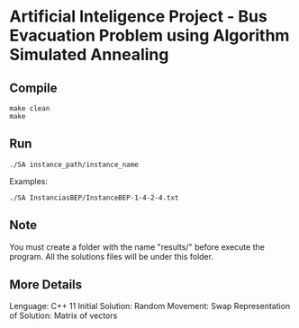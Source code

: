 # Artificial Inteligence Project - Bus Evacuation Problem using Algorithm Simulated Annealing

## Compile 

```
make clean
make

```

## Run

```
./SA instance_path/instance_name

```

Examples:

```
./SA InstanciasBEP/InstanceBEP-1-4-2-4.txt

```

## Note

You must create a folder with the name "results/" before execute the program. All the solutions files will be under this folder.

## More Details

Lenguage: C++ 11
Initial Solution: Random
Movement: Swap
Representation of Solution: Matrix of vectors
